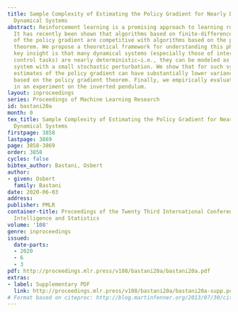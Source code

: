 ```yaml
---
title: Sample Complexity of Estimating the Policy Gradient for Nearly Deterministic
  Dynamical Systems
abstract: Reinforcement learning is a promising approach to learning robotics controllers.
  It has recently been shown that algorithms based on finite-difference estimates
  of the policy gradient are competitive with algorithms based on the policy gradient
  theorem. We propose a theoretical framework for understanding this phenomenon. Our
  key insight is that many dynamical systems (especially those of interest in robotics
  control tasks) are nearly deterministic—i.e., they can be modeled as a deterministic
  system with a small stochastic perturbation. We show that for such systems, finite-difference
  estimates of the policy gradient can have substantially lower variance than estimates
  based on the policy gradient theorem. Finally, we empirically evaluate our insights
  in an experiment on the inverted pendulum.
layout: inproceedings
series: Proceedings of Machine Learning Research
id: bastani20a
month: 0
tex_title: Sample Complexity of Estimating the Policy Gradient for Nearly Deterministic
  Dynamical Systems
firstpage: 3858
lastpage: 3869
page: 3858-3869
order: 3858
cycles: false
bibtex_author: Bastani, Osbert
author:
- given: Osbert
  family: Bastani
date: 2020-06-03
address: 
publisher: PMLR
container-title: Proceedings of the Twenty Third International Conference on Artificial
  Intelligence and Statistics
volume: '108'
genre: inproceedings
issued:
  date-parts:
  - 2020
  - 6
  - 3
pdf: http://proceedings.mlr.press/v108/bastani20a/bastani20a.pdf
extras:
- label: Supplementary PDF
  link: http://proceedings.mlr.press/v108/bastani20a/bastani20a-supp.pdf
# Format based on citeproc: http://blog.martinfenner.org/2013/07/30/citeproc-yaml-for-bibliographies/
---
```

